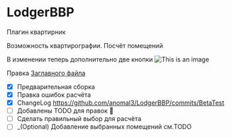 # LodgerBBP
Плагин квартирник

Возможность квартирографии. Посчёт помещений

В изменении теперь дополнительно две кнопки
![This is an image](http://dl3.joxi.net/drive/2021/11/22/0017/0748/1159916/16/41a6d4d632.png)

Правка [Заглавного файла](README.md)

- [x] Предварительная сборка
- [x] Правка ошибок расчёта 
- [X] ChangeLog https://github.com/anomal3/LodgerBBP/commits/BetaTest
- [ ] Добавлены TODO для правок :tada:
- [ ] Сделать правильный выбор для расчёта
- [ ] _\(Optional) Добавление выбранных помещений см.TODO
